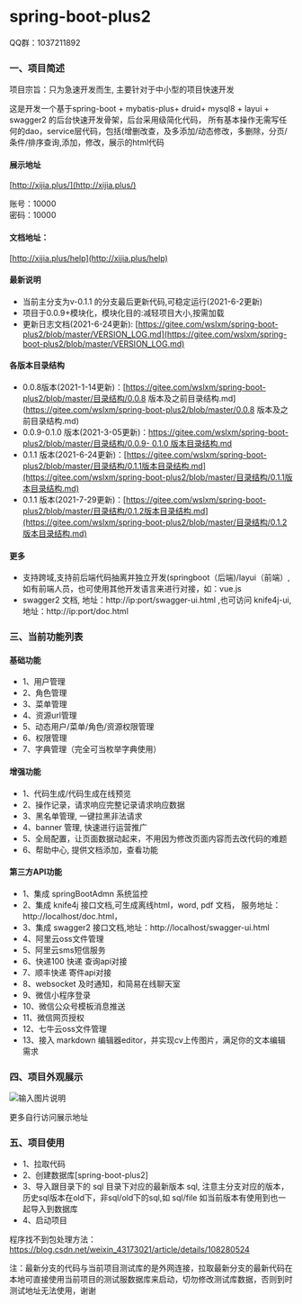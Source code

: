 # spring-boot-plus2

QQ群：1037211892

### 一、项目简述

项目宗旨：只为急速开发而生, 主要针对于中小型的项目快速开发

这是开发一个基于spring-boot + mybatis-plus+ druid+ mysql8 + layui + swagger2 的后台快速开发骨架，后台采用级简化代码，
所有基本操作无需写任何的dao，service层代码，包括(增删改查，及多添加/动态修改，多删除，分页/条件/排序查询,添加，修改，展示的html代码


#### 展示地址
[http://xijia.plus/](http://xijia.plus/) 

账号：10000  
密码：10000

#### 文档地址：
 [http://xijia.plus/help](http://xijia.plus/help) 

#### 最新说明
- 当前主分支为v-0.1.1 的分支最后更新代码,可稳定运行(2021-6-2更新)
- 项目于0.0.9+模块化，模块化目的:减轻项目大小,按需加载
- 更新日志文档(2021-6-24更新): [https://gitee.com/wslxm/spring-boot-plus2/blob/master/VERSION_LOG.md](https://gitee.com/wslxm/spring-boot-plus2/blob/master/VERSION_LOG.md) 

#### 各版本目录结构

- 0.0.8版本(2021-1-14更新)：[https://gitee.com/wslxm/spring-boot-plus2/blob/master/目录结构/0.0.8 版本及之前目录结构.md](https://gitee.com/wslxm/spring-boot-plus2/blob/master/0.0.8 版本及之前目录结构.md) 
- 0.0.9-0.1.0 版本(2021-3-05更新)：[https://gitee.com/wslxm/spring-boot-plus2/blob/master/目录结构/0.0.9- 0.1.0  版本目录结构.md](https://gitee.com/wslxm/spring-boot-plus2/blob/master/%E7%9B%AE%E5%BD%95%E7%BB%93%E6%9E%84/0.0.9-%200.1.0%20%20%E7%89%88%E6%9C%AC%E7%9B%AE%E5%BD%95%E7%BB%93%E6%9E%84.md) 
- 0.1.1 版本(2021-6-24更新)：[https://gitee.com/wslxm/spring-boot-plus2/blob/master/目录结构/0.1.1版本目录结构.md](https://gitee.com/wslxm/spring-boot-plus2/blob/master/目录结构/0.1.1版本目录结构.md) 
- 0.1.1 版本(2021-7-29更新)：[https://gitee.com/wslxm/spring-boot-plus2/blob/master/目录结构/0.1.2版本目录结构.md](https://gitee.com/wslxm/spring-boot-plus2/blob/master/目录结构/0.1.2版本目录结构.md) 


#### 更多

- 支持跨域,支持前后端代码抽离并独立开发(springboot（后端)/layui（前端）, 如有前端人员，也可使用其他开发语言来进行对接，如：vue.js
- swagger2 文档, 地址：http://ip:port/swagger-ui.html ,也可访问 knife4j-ui, 地址：http://ip:port/doc.html


### 三、当前功能列表
#### 基础功能
- 1、用户管理
- 2、角色管理
- 3、菜单管理
- 4、资源url管理
- 5、动态用户/菜单/角色/资源权限管理 
- 6、权限管理
- 7、字典管理（完全可当枚举字典使用）


#### 增强功能
- 1、代码生成/代码生成在线预览   
- 2、操作记录，请求响应完整记录请求响应数据
- 3、黑名单管理, 一键拉黑非法请求
- 4、banner 管理, 快速进行运营推广
- 5、全局配置，让页面数据动起来，不用因为修改页面内容而去改代码的难题
- 6、帮助中心, 提供文档添加，查看功能

#### 第三方API功能
- 1、集成 springBootAdmn 系统监控
- 2、集成 knife4j 接口文档,可生成离线html，word, pdf 文档， 服务地址：http://localhost/doc.html，
- 3、集成 swagger2 接口文档,地址：http://localhost/swagger-ui.html
- 4、阿里云oss文件管理
- 5、阿里云sms短信服务
- 6、快递100 快递 查询api对接
- 7、顺丰快递 寄件api对接
- 8、websocket 及时通知，和简易在线聊天室
- 9、微信小程序登录
- 10、微信公众号模板消息推送
- 11、微信网页授权
- 12、七牛云oss文件管理
- 13、接入 markdown 编辑器editor，并实现cv上传图片，满足你的文本编辑需求



### 四、项目外观展示

![输入图片说明](https://images.gitee.com/uploads/images/2020/1206/114540_8a29dc40_2208600.png "屏幕截图.png")

更多自行访问展示地址



### 五、项目使用

- 1、拉取代码
- 2、创建数据库[spring-boot-plus2]
- 3、导入跟目录下的 sql 目录下对应的最新版本 sql, 注意主分支对应的版本，历史sql版本在old下，非sql/old下的sql,如 sql/file 如当前版本有使用到也一起导入到数据库
- 4、启动项目

程序找不到包处理方法：https://blog.csdn.net/weixin_43173021/article/details/108280524

注：最新分支的代码与当前项目测试库的是外网连接，拉取最新分支的最新代码在本地可直接使用当前项目的测试服数据库来启动，切勿修改测试库数据，否则到时测试地址无法使用，谢谢